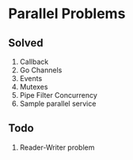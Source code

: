 # Parallel Problems

## Solved

1. Callback
2. Go Channels
3. Events
4. Mutexes
5. Pipe Filter Concurrency
6. Sample parallel service

## Todo

1. Reader-Writer problem